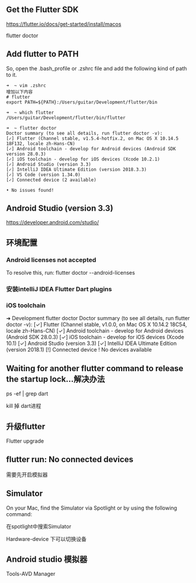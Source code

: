 ## Get the Flutter SDK
https://flutter.io/docs/get-started/install/macos

flutter doctor

## Add flutter to PATH
So, open the .bash_profile or .zshrc file and add the following kind of path to it.

```
➜  ~ vim .zshrc
增加以下内容
# flutter
export PATH=${PATH}:/Users/guitar/Development/flutter/bin

➜  ~ which flutter
/Users/guitar/Development/flutter/bin/flutter

➜  ~ flutter doctor
Doctor summary (to see all details, run flutter doctor -v):
[✓] Flutter (Channel stable, v1.5.4-hotfix.2, on Mac OS X 10.14.5 18F132, locale zh-Hans-CN)
[✓] Android toolchain - develop for Android devices (Android SDK version 28.0.3)
[✓] iOS toolchain - develop for iOS devices (Xcode 10.2.1)
[✓] Android Studio (version 3.3)
[✓] IntelliJ IDEA Ultimate Edition (version 2018.3.3)
[✓] VS Code (version 1.34.0)
[✓] Connected device (2 available)

• No issues found!
```

## Android Studio (version 3.3)
https://developer.android.com/studio/

## 环境配置
### Android licenses not accepted
To resolve this, run: flutter doctor --android-licenses

### 安装intelliJ IDEA Flutter Dart plugins

### iOS toolchain

➜  Development flutter doctor
Doctor summary (to see all details, run flutter doctor -v):
[✓] Flutter (Channel stable, v1.0.0, on Mac OS X 10.14.2 18C54, locale zh-Hans-CN)
[✓] Android toolchain - develop for Android devices (Android SDK 28.0.3)
[✓] iOS toolchain - develop for iOS devices (Xcode 10.1)
[✓] Android Studio (version 3.3)
[✓] IntelliJ IDEA Ultimate Edition (version 2018.1)
[!] Connected device
    ! No devices available


## Waiting for another flutter command to release the startup lock...解决办法

ps -ef | grep dart

kill 掉 dart进程

## 升级flutter
Flutter upgrade

## flutter run: No connected devices
需要先开启模拟器

## Simulator
On your Mac, find the Simulator via Spotlight or by using the following command:

在spotlight中搜索Simulator

Hardware-device 下可以切换设备

## Android studio 模拟器
Tools-AVD Manager
